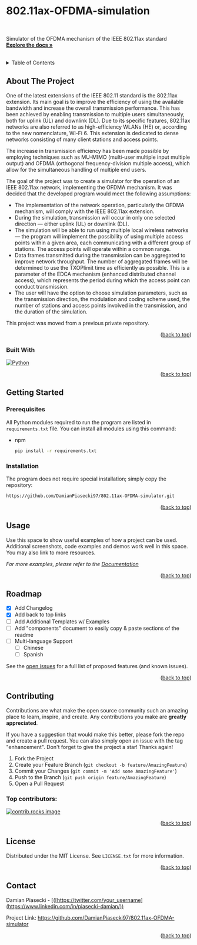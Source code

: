 # 802.11ax-OFDMA-simulation

<a id="readme-top"></a>

<!-- PROJECT LOGO -->
<br />
<div align="left">

  <!-- <h3 align="center">802.11ax-OFDMA-simulation</h3> -->

  <p align="left">
    Simulator of the OFDMA mechanism of the IEEE 802.11ax standard
    <br />
    <a href="https://github.com/DamianPiasecki97/802.11ax-OFDMA-simulator"><strong>Explore the docs »</strong></a>
    <br />
    <br />
  </p>
</div>

<!-- TABLE OF CONTENTS -->
<details>
  <summary>Table of Contents</summary>
  <ol>
    <li>
      <a href="#about-the-project">About The Project</a>
      <ul>
        <li><a href="#built-with">Built With</a></li>
      </ul>
    </li>
    <li>
      <a href="#getting-started">Getting Started</a>
      <ul>
        <li><a href="#prerequisites">Prerequisites</a></li>
        <li><a href="#installation">Installation</a></li>
      </ul>
    </li>
    <li><a href="#usage">Usage</a></li>
    <li><a href="#roadmap">Roadmap</a></li>
    <li><a href="#contributing">Contributing</a></li>
    <li><a href="#license">License</a></li>
    <li><a href="#contact">Contact</a></li>
    <li><a href="#acknowledgments">Acknowledgments</a></li>
  </ol>
</details>



<!-- ABOUT THE PROJECT -->
## About The Project

One of the latest extensions of the IEEE 802.11 standard is the 802.11ax extension. Its main goal is to improve the efficiency of using the available bandwidth and increase the overall transmission performance. This has been achieved by enabling transmission to multiple users simultaneously, both for uplink (UL) and downlink (DL). Due to its specific features, 802.11ax networks are also referred to as high-efficiency WLANs (HE) or, according to the new nomenclature, Wi-Fi 6. This extension is dedicated to dense networks consisting of many client stations and access points.

The increase in transmission efficiency has been made possible by employing techniques such as MU-MIMO (multi-user multiple input multiple output) and OFDMA (orthogonal frequency-division multiple access), which allow for the simultaneous handling of multiple end users.

The goal of the project was to create a simulator for the operation of an IEEE 802.11ax network, implementing the OFDMA mechanism. It was decided that the developed program would meet the following assumptions:

* The implementation of the network operation, particularly the OFDMA mechanism, will comply with the IEEE 802.11ax extension.
* During the simulation, transmission will occur in only one selected direction — either uplink (UL) or downlink (DL).
* The simulation will be able to run using multiple local wireless networks — the program will implement the possibility of using multiple access points within a given area, each communicating with a different group of stations. The access points will operate within a common range.
* Data frames transmitted during the transmission can be aggregated to improve network throughput. The number of aggregated frames will be determined to use the TXOPlimit time as efficiently as possible. This is a parameter of the EDCA mechanism (enhanced distributed channel access), which represents the period during which the access point can conduct transmission.
* The user will have the option to choose simulation parameters, such as the transmission direction, the modulation and coding scheme used, the number of stations and access points involved in the transmission, and the duration of the simulation.

This project was moved from a previous private repository.
<p align="right">(<a href="#readme-top">back to top</a>)</p>

### Built With

[![Python][Python]][Python-url]


<p align="right">(<a href="#readme-top">back to top</a>)</p>



<!-- GETTING STARTED -->
## Getting Started

### Prerequisites

All Python modules required to run the program are listed in `requirements.txt` file.
You can install all modules using this command:
* npm
  ```sh
  pip install -r requirements.txt
  ```

### Installation

The program does not require special installation; simply copy the repository: 
   ```sh
   https://github.com/DamianPiasecki97/802.11ax-OFDMA-simulator.git
   ```
<p align="right">(<a href="#readme-top">back to top</a>)</p>



<!-- USAGE EXAMPLES -->
## Usage

Use this space to show useful examples of how a project can be used. Additional screenshots, code examples and demos work well in this space. You may also link to more resources.

_For more examples, please refer to the [Documentation](https://example.com)_

<p align="right">(<a href="#readme-top">back to top</a>)</p>



<!-- ROADMAP -->
## Roadmap

- [x] Add Changelog
- [x] Add back to top links
- [ ] Add Additional Templates w/ Examples
- [ ] Add "components" document to easily copy & paste sections of the readme
- [ ] Multi-language Support
    - [ ] Chinese
    - [ ] Spanish

See the [open issues](https://github.com/othneildrew/Best-README-Template/issues) for a full list of proposed features (and known issues).

<p align="right">(<a href="#readme-top">back to top</a>)</p>



<!-- CONTRIBUTING -->
## Contributing

Contributions are what make the open source community such an amazing place to learn, inspire, and create. Any contributions you make are **greatly appreciated**.

If you have a suggestion that would make this better, please fork the repo and create a pull request. You can also simply open an issue with the tag "enhancement".
Don't forget to give the project a star! Thanks again!

1. Fork the Project
2. Create your Feature Branch (`git checkout -b feature/AmazingFeature`)
3. Commit your Changes (`git commit -m 'Add some AmazingFeature'`)
4. Push to the Branch (`git push origin feature/AmazingFeature`)
5. Open a Pull Request

### Top contributors:

<a href="https://github.com/othneildrew/Best-README-Template/graphs/contributors">
  <img src="https://contrib.rocks/image?repo=othneildrew/Best-README-Template" alt="contrib.rocks image" />
</a>

<p align="right">(<a href="#readme-top">back to top</a>)</p>



<!-- LICENSE -->
## License

Distributed under the MIT License. See `LICENSE.txt` for more information.

<p align="right">(<a href="#readme-top">back to top</a>)</p>



<!-- CONTACT -->
## Contact

Damian Piasecki - [([https://twitter.com/your_username](https://www.linkedin.com/in/piasecki-damian/)) 

Project Link: https://github.com/DamianPiasecki97/802.11ax-OFDMA-simulator

<p align="right">(<a href="#readme-top">back to top</a>)</p>




<!-- MARKDOWN LINKS & IMAGES -->
<!-- https://www.markdownguide.org/basic-syntax/#reference-style-links -->
[linkedin-shield]: https://img.shields.io/badge/-LinkedIn-black.svg?style=for-the-badge&logo=linkedin&colorB=555
[linkedin-url]: https://www.linkedin.com/in/piasecki-damian/
[Python]: https://img.shields.io/badge/python-3670A0?style=for-the-badge&logo=python&logoColor=ffdd54
[Python-url]: https://www.python.org/

